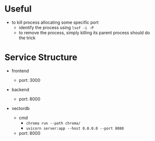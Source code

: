 # Useful

- to kill process allocating some specific port
  - identify the process using `lsof -i -P`
  - to remove the process, simply killing its parent process should do the trick

# Service Structure

- frontend

  - port: 3000

- backend

  - port: 8000

- vectordb
  - cmd
    - `chroma run --path chroma/`
    - `uvicorn server:app --host 0.0.0.0 --port 8080`
    <!-- - `fastapi dev server.py` -->
  - port: 8000
